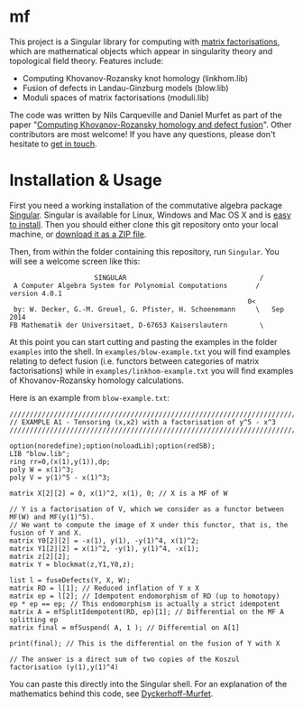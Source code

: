 # mf

This project is a Singular library for computing with [matrix factorisations](https://ncatlab.org/nlab/show/matrix+factorization), which are mathematical objects which appear in singularity theory and topological field theory. Features include:

* Computing Khovanov-Rozansky knot homology (linkhom.lib)
* Fusion of defects in Landau-Ginzburg models (blow.lib)
* Moduli spaces of matrix factorisations (moduli.lib) 

The code was written by Nils Carqueville and Daniel Murfet as part of the paper "[Computing Khovanov-Rozansky homology and defect fusion](http://arxiv.org/abs/1108.1081)". Other contributors are most welcome! If you have any questions, please don't hesitate to [get in touch](mailto:d.murfet@unimelb.edu.au).

# Installation & Usage

First you need a working installation of the commutative algebra package [Singular](https://www.singular.uni-kl.de/). Singular is available for Linux, Windows and Mac OS X and is [easy to install](https://www.singular.uni-kl.de/index.php/singular-download.html). Then you should either clone this git repository onto your local machine, or [download it as a ZIP file](https://github.com/dmurfet/mf/archive/master.zip).

Then, from within the folder containing this repository, run `Singular`. You will see a welcome screen like this:

```
                     SINGULAR                                 /
 A Computer Algebra System for Polynomial Computations       /   version 4.0.1
                                                           0<
 by: W. Decker, G.-M. Greuel, G. Pfister, H. Schoenemann     \   Sep 2014
FB Mathematik der Universitaet, D-67653 Kaiserslautern        \
```

At this point you can start cutting and pasting the examples in the folder `examples` into the shell. In `examples/blow-example.txt` you will find examples relating to defect fusion (i.e. functors between categories of matrix factorisations) while in `examples/linkhom-example.txt` you will find examples of Khovanov-Rozansky homology calculations.

Here is an example from `blow-example.txt`:

```
//////////////////////////////////////////////////////////////////////////////////////
// EXAMPLE A1 - Tensoring (x,x2) with a factorisation of y^5 - x^3
//////////////////////////////////////////////////////////////////////////////////////

option(noredefine);option(noloadLib);option(redSB);
LIB "blow.lib";
ring rr=0,(x(1),y(1)),dp;
poly W = x(1)^3;
poly V = y(1)^5 - x(1)^3;

matrix X[2][2] = 0, x(1)^2, x(1), 0; // X is a MF of W

// Y is a factorisation of V, which we consider as a functor between MF(W) and MF(y(1)^5).
// We want to compute the image of X under this functor, that is, the fusion of Y and X.
matrix Y0[2][2] = -x(1), y(1), -y(1)^4, x(1)^2;
matrix Y1[2][2] = x(1)^2, -y(1), y(1)^4, -x(1);
matrix z[2][2];
matrix Y = blockmat(z,Y1,Y0,z);

list l = fuseDefects(Y, X, W);
matrix RD = l[1]; // Reduced inflation of Y x X
matrix ep = l[2]; // Idempotent endomorphism of RD (up to homotopy)
ep * ep == ep; // This endomorphism is actually a strict idempotent
matrix A = mfSplitIdempotent(RD, ep)[1]; // Differential on the MF A splitting ep
matrix final = mfSuspend( A, 1 ); // Differential on A[1]

print(final); // This is the differential on the fusion of Y with X

// The answer is a direct sum of two copies of the Koszul factorisation (y(1),y(1)^4)
```

You can paste this directly into the Singular shell. For an explanation of the mathematics behind this code, see [Dyckerhoff-Murfet](http://arxiv.org/abs/1102.2957).